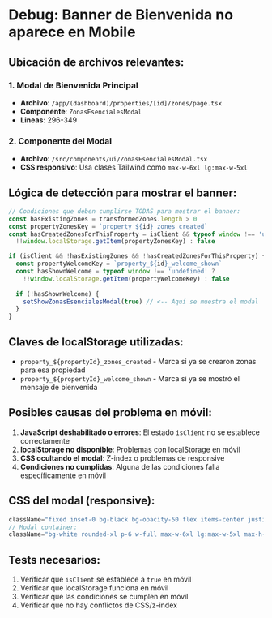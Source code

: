 # Debug: Banner de Bienvenida no aparece en Mobile

## Ubicación de archivos relevantes:

### 1. Modal de Bienvenida Principal
- **Archivo**: `/app/(dashboard)/properties/[id]/zones/page.tsx`
- **Componente**: `ZonasEsencialesModal`
- **Lineas**: 296-349

### 2. Componente del Modal
- **Archivo**: `/src/components/ui/ZonasEsencialesModal.tsx`
- **CSS responsivo**: Usa clases Tailwind como `max-w-6xl lg:max-w-5xl`

## Lógica de detección para mostrar el banner:

```javascript
// Condiciones que deben cumplirse TODAS para mostrar el banner:
const hasExistingZones = transformedZones.length > 0
const propertyZonesKey = `property_${id}_zones_created`
const hasCreatedZonesForThisProperty = isClient && typeof window !== 'undefined' ? 
  !!window.localStorage.getItem(propertyZonesKey) : false

if (isClient && !hasExistingZones && !hasCreatedZonesForThisProperty) {
  const propertyWelcomeKey = `property_${id}_welcome_shown`
  const hasShownWelcome = typeof window !== 'undefined' ? 
    !!window.localStorage.getItem(propertyWelcomeKey) : false
  
  if (!hasShownWelcome) {
    setShowZonasEsencialesModal(true) // <-- Aquí se muestra el modal
  }
}
```

## Claves de localStorage utilizadas:
- `property_${propertyId}_zones_created` - Marca si ya se crearon zonas para esa propiedad
- `property_${propertyId}_welcome_shown` - Marca si ya se mostró el mensaje de bienvenida

## Posibles causas del problema en móvil:

1. **JavaScript deshabilitado o errores**: El estado `isClient` no se establece correctamente
2. **localStorage no disponible**: Problemas con localStorage en móvil
3. **CSS ocultando el modal**: Z-index o problemas de responsive
4. **Condiciones no cumplidas**: Alguna de las condiciones falla específicamente en móvil

## CSS del modal (responsive):
```jsx
className="fixed inset-0 bg-black bg-opacity-50 flex items-center justify-center p-4 z-50 overflow-y-auto"
// Modal container:
className="bg-white rounded-xl p-6 w-full max-w-6xl lg:max-w-5xl max-h-[95vh] overflow-y-auto my-4"
```

## Tests necesarios:

1. Verificar que `isClient` se establece a `true` en móvil
2. Verificar que localStorage funciona en móvil
3. Verificar que las condiciones se cumplen en móvil
4. Verificar que no hay conflictos de CSS/z-index